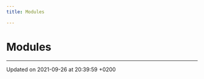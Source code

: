 ```yaml
---
title: Modules

---
```


# Modules







-------------------------------

Updated on 2021-09-26 at 20:39:59 +0200
